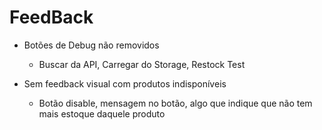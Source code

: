 # FeedBack

- Botões de Debug não removidos
  - Buscar da API, Carregar do Storage, Restock Test

- Sem feedback visual com produtos indisponíveis
  - Botão disable, mensagem no botão, algo que indique que não tem mais estoque daquele produto
